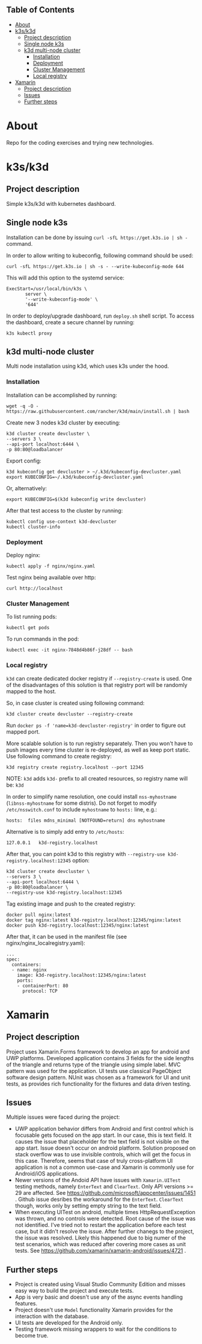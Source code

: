 <!-- TOC titleSize:2 tabSpaces:4 depthFrom:1 depthTo:6 withLinks:1 updateOnSave:1 orderedList:0 skip:0 title:1 charForUnorderedList:* -->
## Table of Contents
* [About](#about)
* [k3s/k3d](#k3sk3d)
    * [Project description](#project-description)
    * [Single node k3s](#single-node-k3s)
    * [k3d multi-node cluster](#k3d-multi-node-cluster)
        * [Installation](#installation)
        * [Deployment](#deployment)
        * [Cluster Management](#cluster-management)
        * [Local registry](#local-registry)
* [Xamarin](#xamarin)
    * [Project description](#project-description)
    * [Issues](#issues)
    * [Further steps](#further-steps)
<!-- /TOC -->

# About
Repo for the coding exercises and trying new technologies.

# k3s/k3d
## Project description
Simple k3s/k3d with kubernetes dashboard.

## Single node k3s
Installation can be done by issuing `curl -sfL https://get.k3s.io | sh -` command.

In order to allow writing to kubeconfig, following command should be used:
```
curl -sfL https://get.k3s.io | sh -s - --write-kubeconfig-mode 644
```
This will add this option to the systemd service:
```
ExecStart=/usr/local/bin/k3s \
       server \
       '--write-kubeconfig-mode' \
       '644'
```

In order to deploy/upgrade dashboard, run `deploy.sh` shell script.
To access the dashboard, create a secure channel by running:
```
k3s kubectl proxy
```

## k3d multi-node cluster
Multi node installation using k3d, which uses k3s under the hood.

### Installation
Installation can be accomplished by running:
```
wget -q -O - https://raw.githubusercontent.com/rancher/k3d/main/install.sh | bash
```

Create new 3 nodes k3d cluster by executing:
```
k3d cluster create devcluster \
--servers 3 \
--api-port localhost:6444 \
-p 80:80@loadbalancer
```

Export config:
```
k3d kubeconfig get devcluster > ~/.k3d/kubeconfig-devcluster.yaml
export KUBECONFIG=~/.k3d/kubeconfig-devcluster.yaml
```
Or, alternatively:
```
export KUBECONFIG=$(k3d kubeconfig write devcluster)
```

After that test access to the cluster by running:
```
kubectl config use-context k3d-devcluster
kubectl cluster-info
```

### Deployment
Deploy nginx:
```
kubectl apply -f nginx/nginx.yaml
```

Test nginx being available over http:
```
curl http://localhost
```

### Cluster Management
To list running pods:
```
kubectl get pods
```

To run commands in the pod:
```
kubectl exec -it nginx-7848d4b86f-j28df -- bash
```

### Local registry

`k3d` can create dedicated docker registry if `--registry-create` is used.
One of the disadvantages of this solution is that registry port will be randomly
mapped to the host.

So, in case cluster is created using following command:
```
k3d cluster create devcluster --registry-create
```

Run `docker ps -f 'name=k3d-devcluster-registry'` in order to figure out mapped
port.

More scalable solution is to run registry separately. Then you won't have to
push images every time cluster is re-deployed, as well as keep port static.
Use following command to create registry:
```
k3d registry create registry.localhost --port 12345
```
NOTE: `k3d` adds `k3d-` prefix to all created resources, so registry name will
be: `k3d`

In order to simplify name resolution, one could install `nss-myhostname`
(`libnss-myhostname` for some distris). Do not forget to modify
`/etc/nsswitch.conf` to include `myhostname` to `hosts:` line, e.g.:
```
hosts:  files mdns_minimal [NOTFOUND=return] dns myhostname
```

Alternative is to simply add entry to `/etc/hosts`:
```
127.0.0.1   k3d-registry.localhost
```

After that, you can point k3d to this registry with
`--registry-use k3d-registry.localhost:12345` option:
```
k3d cluster create devcluster \
--servers 3 \
--api-port localhost:6444 \
-p 80:80@loadbalancer \
--registry-use k3d-registry.localhost:12345
```

Tag existing image and push to the created registry:
```
docker pull nginx:latest
docker tag nginx:latest k3d-registry.localhost:12345/nginx:latest
docker push k3d-registry.localhost:12345/nginx:latest
```

After that, it can be used in the manifest file (see nginx/nginx_localregistry.yaml):
```
...
spec:
  containers:
  - name: nginx
    image: k3d-registry.localhost:12345/nginx:latest
    ports:
    - containerPort: 80
      protocol: TCP
```      

# Xamarin
## Project description
Project uses Xamarin.Forms framework to develop an app for android and UWP platforms.
Developed application contains 3 fields for the side lengths of the triangle and returns
type of the triangle using simple label.
MVC pattern was used for the application. UI tests use classical PageObject software
design pattern.
NUnit was chosen as a framework for UI and unit tests, as provides rich functionality
for the fixtures and data driven testing.

## Issues
Multiple issues were faced during the project:
* UWP application behavior differs from Android and first control which is focusable gets focused on the app start. In our case, this is text field. It causes the issue that placeholder for the text field is not visible on the app start. Issue doesn't occur on android platform. Solution proposed on stack overflow was to use invisible controls, which will get the focus in this case. Therefore, seems that case of truly cross-platform UI application is not a common use-case and Xamarin is commonly use for Android/iOS applications.
* Newer versions of the Andoid API have issues with `Xamarin.UITest` testing methods, namely `EnterText` and `ClearText`. Only API versions >= 29 are affected. See https://github.com/microsoft/appcenter/issues/1451 . Github issue desribes the workaround for the `EnterText`. `ClearText` though, works only by setting empty string to the text field.
* When executing UITest on android, multiple times HttpRequestException was thrown, and no controls were detected. Root cause of the issue was not identified. I've tried not to restart the application before each test case, but it didn't resolve the issue. After further chanegs to the project, the issue was resolved. Likely this happened due to big numer of the test scenarios, which was reduced after covering more cases as unit tests. See https://github.com/xamarin/xamarin-android/issues/4721 .

## Further steps
* Project is created using Visual Studio Community Edition and misses easy way to build the project and execute tests.
* App is very basic and doesn't use any of the async events handling features.
* Project doesn't use `Model` functionality Xamarin provides for the interaction with the database.
* UI tests are developed for the Android only.
* Testing framework missing wrappers to wait for the conditions to become true.
